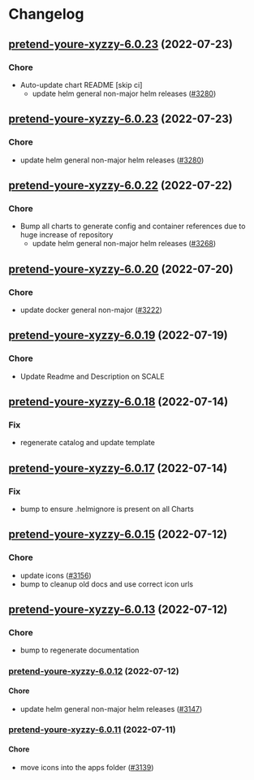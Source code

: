 # Changelog



## [pretend-youre-xyzzy-6.0.23](https://github.com/truecharts/apps/compare/pretend-youre-xyzzy-6.0.22...pretend-youre-xyzzy-6.0.23) (2022-07-23)

### Chore

- Auto-update chart README [skip ci]
  - update helm general non-major helm releases ([#3280](https://github.com/truecharts/apps/issues/3280))




## [pretend-youre-xyzzy-6.0.23](https://github.com/truecharts/apps/compare/pretend-youre-xyzzy-6.0.22...pretend-youre-xyzzy-6.0.23) (2022-07-23)

### Chore

- update helm general non-major helm releases ([#3280](https://github.com/truecharts/apps/issues/3280))




## [pretend-youre-xyzzy-6.0.22](https://github.com/truecharts/apps/compare/pretend-youre-xyzzy-6.0.20...pretend-youre-xyzzy-6.0.22) (2022-07-22)

### Chore

- Bump all charts to generate config and container references due to huge increase of repository
  - update helm general non-major helm releases ([#3268](https://github.com/truecharts/apps/issues/3268))



## [pretend-youre-xyzzy-6.0.20](https://github.com/truecharts/apps/compare/pretend-youre-xyzzy-6.0.19...pretend-youre-xyzzy-6.0.20) (2022-07-20)

### Chore

- update docker general non-major ([#3222](https://github.com/truecharts/apps/issues/3222))



## [pretend-youre-xyzzy-6.0.19](https://github.com/truecharts/apps/compare/pretend-youre-xyzzy-6.0.18...pretend-youre-xyzzy-6.0.19) (2022-07-19)

### Chore

- Update Readme and Description on SCALE



## [pretend-youre-xyzzy-6.0.18](https://github.com/truecharts/apps/compare/pretend-youre-xyzzy-6.0.17...pretend-youre-xyzzy-6.0.18) (2022-07-14)

### Fix

- regenerate catalog and update template



## [pretend-youre-xyzzy-6.0.17](https://github.com/truecharts/apps/compare/pretend-youre-xyzzy-6.0.15...pretend-youre-xyzzy-6.0.17) (2022-07-14)

### Fix

- bump to ensure .helmignore is present on all Charts



## [pretend-youre-xyzzy-6.0.15](https://github.com/truecharts/apps/compare/pretend-youre-xyzzy-6.0.13...pretend-youre-xyzzy-6.0.15) (2022-07-12)

### Chore

- update icons ([#3156](https://github.com/truecharts/apps/issues/3156))
- bump to cleanup old docs and use correct icon urls



## [pretend-youre-xyzzy-6.0.13](https://github.com/truecharts/apps/compare/pretend-youre-xyzzy-6.0.12...pretend-youre-xyzzy-6.0.13) (2022-07-12)

### Chore

- bump to regenerate documentation



<a name="pretend-youre-xyzzy-6.0.12"></a>
### [pretend-youre-xyzzy-6.0.12](https://github.com/truecharts/apps/compare/pretend-youre-xyzzy-6.0.11...pretend-youre-xyzzy-6.0.12) (2022-07-12)

#### Chore

* update helm general non-major helm releases ([#3147](https://github.com/truecharts/apps/issues/3147))



<a name="pretend-youre-xyzzy-6.0.11"></a>
### [pretend-youre-xyzzy-6.0.11](https://github.com/truecharts/apps/compare/pretend-youre-xyzzy-6.0.10...pretend-youre-xyzzy-6.0.11) (2022-07-11)

#### Chore

* move icons into the apps folder ([#3139](https://github.com/truecharts/apps/issues/3139))



